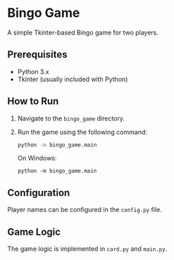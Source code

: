 # Bingo Game

A simple Tkinter-based Bingo game for two players.

## Prerequisites

*   Python 3.x
*   Tkinter (usually included with Python)

## How to Run

1.  Navigate to the `bingo_game` directory.
2.  Run the game using the following command:

    ```bash
    python -m bingo_game.main
    ```

    On Windows:

    ```
    python -m bingo_game.main
    ```

## Configuration

Player names can be configured in the `config.py` file.

## Game Logic

The game logic is implemented in `card.py` and `main.py`.
